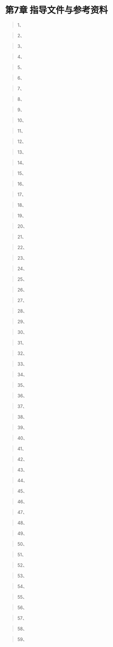 # 第7章 指导文件与参考资料

> 1、

> 2、

> 3、

> 4、

> 5、

> 6、

> 7、

> 8、

> 9、

> 10、

> 11、

> 12、

> 13、

> 14、

> 15、

> 16、

> 17、

> 18、

> 19、

> 20、

> 21、

> 22、

> 23、

> 24、

> 25、

> 26、

> 27、

> 28、

> 29、

> 30、

> 31、

> 32、

> 33、

> 34、

> 35、

> 36、

> 37、

> 38、

> 39、

> 40、

> 41、

> 42、

> 43、

> 44、

> 45、

> 46、

> 47、

> 48、

> 49、

> 50、

> 51、

> 52、

> 53、

> 54、

> 55、

> 56、

> 57、

> 58、

> 59、
